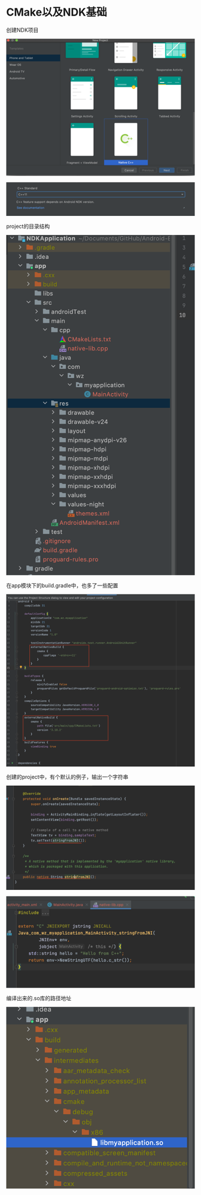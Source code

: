 # CMake以及NDK基础

创建NDK项目

![007](https://github.com/winfredzen/Android-Basic/blob/master/NDK/images/007.png)

![008](https://github.com/winfredzen/Android-Basic/blob/master/NDK/images/008.png)

project的目录结构

![011](https://github.com/winfredzen/Android-Basic/blob/master/NDK/images/011.png)

在app模块下的build.gradle中，也多了一些配置

![012](https://github.com/winfredzen/Android-Basic/blob/master/NDK/images/012.png)

创建的project中，有个默认的例子，输出一个字符串

![009](https://github.com/winfredzen/Android-Basic/blob/master/NDK/images/009.png)

![010](https://github.com/winfredzen/Android-Basic/blob/master/NDK/images/010.png)

编译出来的.so库的路径地址

![013](https://github.com/winfredzen/Android-Basic/blob/master/NDK/images/013.png)

